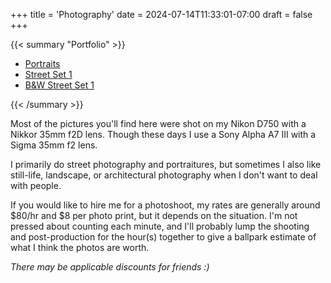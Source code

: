 +++
title = 'Photography'
date = 2024-07-14T11:33:01-07:00
draft = false
+++

{{< summary "Portfolio" >}}
  <ul>
    <li><a href="portfolio/portraits">Portraits</a></li>
    <li><a href="portfolio/street-set-1">Street Set 1</a></li>
    <li><a href="portfolio/bw-street-set-1">B&W Street Set 1</a></li>
  </ul>
{{< /summary >}}


Most of the pictures you'll find here were shot on my Nikon D750 with a Nikkor 35mm f2D lens. Though these days I use a Sony Alpha A7 III with a Sigma 35mm f2 lens.

I primarily do street photography and portraitures, but sometimes I also like still-life, landscape, or architectural photography when I don't want to deal with people.

If you would like to hire me for a photoshoot, my rates are generally around $80/hr and $8 per photo print, but it depends on the situation. I'm not pressed about counting each minute, and I'll probably lump the shooting and post-production for the hour(s) together to give a ballpark estimate of what I think the photos are worth.

_There may be applicable discounts for friends :)_